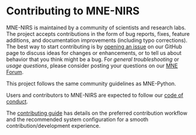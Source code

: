 Contributing to MNE-NIRS
========================

MNE-NIRS is maintained by a community of scientists and research labs. The project accepts contributions in the form of bug reports, fixes, feature additions, and documentation improvements (including typo corrections). The best way to start contributing is by [opening an issue](https://github.com/mne-tools/mne-nirs/issues/new/choose) on our GitHub page to discuss ideas for changes or enhancements, or to tell us about behavior that you think might be a bug. For *general troubleshooting* or *usage questions*, please consider posting your questions on our [MNE Forum](https://mne.discourse.group).

This project follows the same community guidelines as MNE-Python.

Users and contributors to MNE-NIRS are expected to follow our [code of conduct](https://github.com/mne-tools/.github/blob/main/CODE_OF_CONDUCT.md).

The [contributing guide](https://mne.tools/dev/install/contributing.html) has details on the preferred contribution workflow
and the recommended system configuration for a smooth contribution/development experience.
